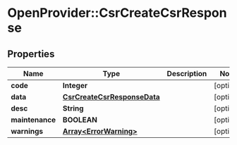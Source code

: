# OpenProvider::CsrCreateCsrResponse

## Properties
Name | Type | Description | Notes
------------ | ------------- | ------------- | -------------
**code** | **Integer** |  | [optional] 
**data** | [**CsrCreateCsrResponseData**](CsrCreateCsrResponseData.md) |  | [optional] 
**desc** | **String** |  | [optional] 
**maintenance** | **BOOLEAN** |  | [optional] 
**warnings** | [**Array&lt;ErrorWarning&gt;**](ErrorWarning.md) |  | [optional] 

